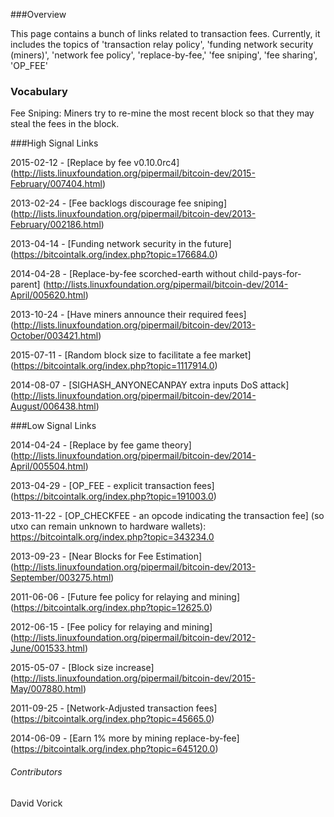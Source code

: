 ###Overview

This page contains a bunch of links related to transaction fees. Currently, 
it includes the topics of 'transaction relay policy', 'funding network security (miners)',
'network fee policy', 'replace-by-fee,' 'fee sniping', 'fee sharing', 'OP_FEE'

### Vocabulary

Fee Sniping: Miners try to re-mine the most recent block so that they may steal the fees in the block.

###High Signal Links

2015-02-12 - [Replace by fee v0.10.0rc4] (http://lists.linuxfoundation.org/pipermail/bitcoin-dev/2015-February/007404.html)

2013-02-24 - [Fee backlogs discourage fee sniping] (http://lists.linuxfoundation.org/pipermail/bitcoin-dev/2013-February/002186.html)

2013-04-14 - [Funding network security in the future] (https://bitcointalk.org/index.php?topic=176684.0)

2014-04-28 - [Replace-by-fee scorched-earth without child-pays-for-parent] (http://lists.linuxfoundation.org/pipermail/bitcoin-dev/2014-April/005620.html)

2013-10-24 - [Have miners announce their required fees] (http://lists.linuxfoundation.org/pipermail/bitcoin-dev/2013-October/003421.html)

2015-07-11 - [Random block size to facilitate a fee market] (https://bitcointalk.org/index.php?topic=1117914.0)

2014-08-07 - [SIGHASH_ANYONECANPAY extra inputs DoS attack] (http://lists.linuxfoundation.org/pipermail/bitcoin-dev/2014-August/006438.html)

###Low Signal Links

2014-04-24 - [Replace by fee game theory] (http://lists.linuxfoundation.org/pipermail/bitcoin-dev/2014-April/005504.html)

2013-04-29 - [OP_FEE - explicit transaction fees] (https://bitcointalk.org/index.php?topic=191003.0)

2013-11-22 - [OP_CHECKFEE - an opcode indicating the transaction fee] (so utxo can remain unknown to hardware wallets): https://bitcointalk.org/index.php?topic=343234.0

2013-09-23 - [Near Blocks for Fee Estimation] (http://lists.linuxfoundation.org/pipermail/bitcoin-dev/2013-September/003275.html)

2011-06-06 - [Future fee policy for relaying and mining] (https://bitcointalk.org/index.php?topic=12625.0)

2012-06-15 - [Fee policy for relaying and mining] (http://lists.linuxfoundation.org/pipermail/bitcoin-dev/2012-June/001533.html)

2015-05-07 - [Block size increase] (http://lists.linuxfoundation.org/pipermail/bitcoin-dev/2015-May/007880.html)

2011-09-25 - [Network-Adjusted transaction fees] (https://bitcointalk.org/index.php?topic=45665.0)

2014-06-09 - [Earn 1% more by mining replace-by-fee] (https://bitcointalk.org/index.php?topic=645120.0)

###### Contributors

David Vorick
